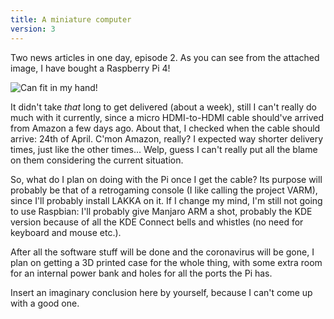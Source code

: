 ```yaml
---
title: A miniature computer
version: 3
---
```

Two news articles in one day, episode 2. As you can see from the attached image, I have bought a Raspberry Pi 4!

![Can fit in my hand!](/assets/img/posts/blog/2020-04-14-raspi.png)

It didn't take *that* long to get delivered (about a week), still I can't really do much with it currently, since a micro HDMI-to-HDMI cable should've arrived from Amazon a few days ago. About that, I checked when the cable should arrive: 24th of April. C'mon Amazon, really? I expected way shorter delivery times, just like the other times... Welp, guess I can't really put all the blame on them considering the current situation.

So, what do I plan on doing with the Pi once I get the cable? Its purpose will probably be that of a retrogaming console (I like calling the project VARM), since I'll probably install LAKKA on it. If I change my mind, I'm still not going to use Raspbian: I'll probably give Manjaro ARM a shot, probably the KDE version because of all the KDE Connect bells and whistles (no need for keyboard and mouse etc.).

After all the software stuff will be done and the coronavirus will be gone, I plan on getting a 3D printed case for the whole thing, with some extra room for an internal power bank and holes for all the ports the Pi has.

Insert an imaginary conclusion here by yourself, because I can't come up with a good one.
